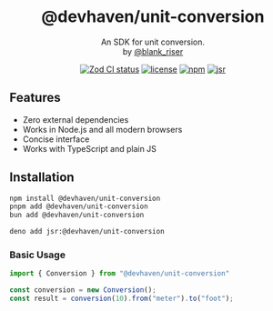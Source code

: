 <p align="center">
  <h1 align="center">@devhaven/unit-conversion</h1>
  <p align="center">
    An SDK for unit conversion. 
    <br/>
    by <a href="https://x.com/blank_riser">@blank_riser</a>
  </p>
</p>


<p align="center">
<a href="https://github.com/BlankRiser/unit-conversion/actions?query=branch%3Amain"><img src="https://github.com/BlankRiser/unit-conversion/actions/workflows/release.yml/badge.svg?event=push&branch=main" alt="Zod CI status" /></a>
<a href="https://opensource.org/licenses/apache-2-0" rel="nofollow"><img src="https://img.shields.io/github/license/Blankriser/unit-conversion" alt="license"></a>
<a href="https://www.npmjs.com/package/@devhaven/unit-conversion" rel="nofollow"><img src="https://img.shields.io/npm/v/@devhaven/unit-conversion" alt="npm"></a>
<a href="https://jsr.io/@devhaven/unit-conversion" rel="nofollow"><img src="https://img.shields.io/jsr/v/@devhaven/unit-conversion" alt="jsr"></a>
</p>


## Features

- Zero external dependencies
- Works in Node.js and all modern browsers
- Concise interface
- Works with TypeScript and plain JS

## Installation

```sh
npm install @devhaven/unit-conversion
pnpm add @devhaven/unit-conversion
bun add @devhaven/unit-conversion

deno add jsr:@devhaven/unit-conversion
```

### Basic Usage

```ts
import { Conversion } from "@devhaven/unit-conversion"

const conversion = new Conversion();
const result = conversion(10).from("meter").to("foot");
```
